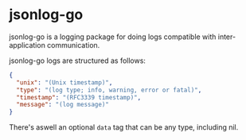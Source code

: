 # jsonlog-go
jsonlog-go is a logging package for doing logs compatible with inter-application communication.

jsonlog-go logs are structured as follows:
```json
{
  "unix": "(Unix timestamp)",
  "type": "(log type; info, warning, error or fatal)",
  "timestamp": "(RFC3339 timestamp)",
  "message": "(log message)"
}
```
There's aswell an optional `data` tag that can be any type, including nil.
